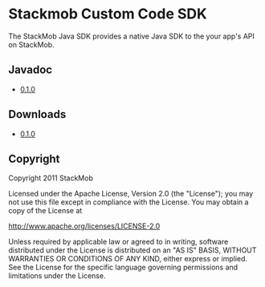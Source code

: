 # Stackmob Custom Code SDK

The StackMob Java SDK provides a native Java SDK to the your app's API on StackMob.

## Javadoc

* [0.1.0](http://stackmob.github.com/stackmob-java-sdk/javadoc/0.1.0/apidocs/)

## Downloads

* [0.1.0](http://stackmob.github.com/stackmob-java-sdk/downloads/0.1.0/stackmob-java-sdk-0.1.0-SNAPSHOT.jar)

## Copyright

Copyright 2011 StackMob

Licensed under the Apache License, Version 2.0 (the "License");
you may not use this file except in compliance with the License.
You may obtain a copy of the License at

http://www.apache.org/licenses/LICENSE-2.0

Unless required by applicable law or agreed to in writing, software
distributed under the License is distributed on an "AS IS" BASIS,
WITHOUT WARRANTIES OR CONDITIONS OF ANY KIND, either express or implied.
See the License for the specific language governing permissions and
limitations under the License.